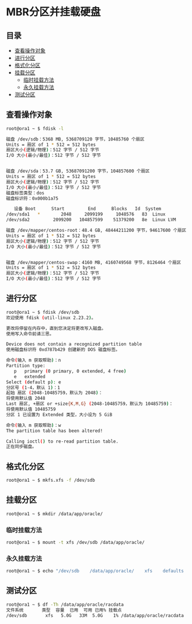 # MBR分区并挂载硬盘

## 目录

-   [查看操作对象](#查看操作对象)
-   [进行分区](#进行分区)
-   [格式化分区](#格式化分区)
-   [挂载分区](#挂载分区)
    -   [临时挂载方法](#临时挂载方法)
    -   [永久挂载方法](#永久挂载方法)
-   [测试分区](#测试分区)

## 查看操作对象

```bash
root@ora1 ~ $ fdisk -l

磁盘 /dev/sdb：5368 MB, 5368709120 字节，10485760 个扇区
Units = 扇区 of 1 * 512 = 512 bytes
扇区大小(逻辑/物理)：512 字节 / 512 字节
I/O 大小(最小/最佳)：512 字节 / 512 字节


磁盘 /dev/sda：53.7 GB, 53687091200 字节，104857600 个扇区
Units = 扇区 of 1 * 512 = 512 bytes
扇区大小(逻辑/物理)：512 字节 / 512 字节
I/O 大小(最小/最佳)：512 字节 / 512 字节
磁盘标签类型：dos
磁盘标识符：0x000b1a75

   设备 Boot      Start         End      Blocks   Id  System
/dev/sda1   *        2048     2099199     1048576   83  Linux
/dev/sda2         2099200   104857599    51379200   8e  Linux LVM

磁盘 /dev/mapper/centos-root：48.4 GB, 48444211200 字节，94617600 个扇区
Units = 扇区 of 1 * 512 = 512 bytes
扇区大小(逻辑/物理)：512 字节 / 512 字节
I/O 大小(最小/最佳)：512 字节 / 512 字节


磁盘 /dev/mapper/centos-swap：4160 MB, 4160749568 字节，8126464 个扇区
Units = 扇区 of 1 * 512 = 512 bytes
扇区大小(逻辑/物理)：512 字节 / 512 字节
I/O 大小(最小/最佳)：512 字节 / 512 字节
```

## 进行分区

```bash
root@ora1 ~ $ fdisk /dev/sdb
欢迎使用 fdisk (util-linux 2.23.2)。

更改将停留在内存中，直到您决定将更改写入磁盘。
使用写入命令前请三思。

Device does not contain a recognized partition table
使用磁盘标识符 0xd787b429 创建新的 DOS 磁盘标签。

命令(输入 m 获取帮助)：n
Partition type:
   p   primary (0 primary, 0 extended, 4 free)
   e   extended
Select (default p): e
分区号 (1-4，默认 1)：1
起始 扇区 (2048-10485759，默认为 2048)：
将使用默认值 2048
Last 扇区, +扇区 or +size{K,M,G} (2048-10485759，默认为 10485759)：
将使用默认值 10485759
分区 1 已设置为 Extended 类型，大小设为 5 GiB

命令(输入 m 获取帮助)：w
The partition table has been altered!

Calling ioctl() to re-read partition table.
正在同步磁盘。
```

## 格式化分区

```bash
root@ora1 ~ $ mkfs.xfs -f /dev/sdb
```

## 挂载分区

```bash
root@ora1 ~ $ mkdir /data/app/oracle/
```

### 临时挂载方法

```bash
root@ora1 ~ $ mount -t xfs /dev/sdb /data/app/oracle/
```

### 永久挂载方法

```bash
root@ora1 ~ $ echo "/dev/sdb    /data/app/oracle/    xfs    defaults    0 0" >> /etc/fstab
```

## 测试分区

```bash
root@ora1 ~ $ df -Th /data/app/oracle/racdata
文件系统       类型  容量  已用  可用 已用% 挂载点
/dev/sdb       xfs   5.0G   33M  5.0G    1% /data/app/oracle/racdata
```
